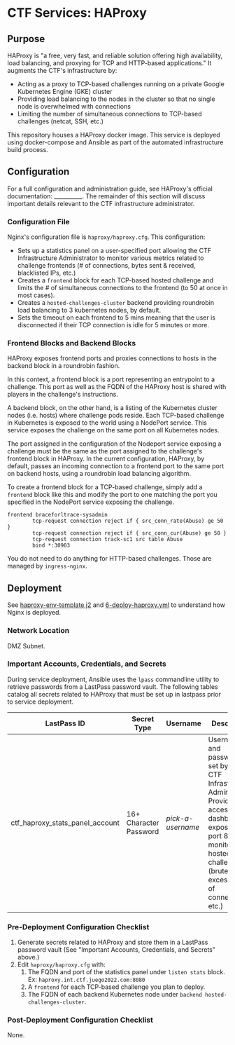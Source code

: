 # CTF Services: HAProxy

## Purpose

HAProxy is "a free, very fast, and reliable solution offering high availability, load balancing, and proxying for TCP and HTTP-based applications." It augments the CTF's infrastructure by:
- Acting as a proxy to TCP-based challenges running on a private Google Kubernetes Engine (GKE) cluster
- Providing load balancing to the nodes in the cluster so that no single node is overwhelmed with connections
- Limiting the number of simultaneous connections to TCP-based challenges (netcat, SSH, etc.) 

This repository houses a HAProxy docker image. This service is deployed using docker-compose and Ansible as part of the automated infrastructure build process. 


## Configuration

For a full configuration and administration guide, see HAProxy's official documentation: __________. The remainder of this section will discuss important details relevant to the CTF infrastructure administrator.

### Configuration File
Nginx's configuration file is `haproxy/haproxy.cfg`. This configuration:
- Sets up a statistics panel on a user-specified port allowing the CTF Infrastructure Administrator to monitor various metrics related to challenge frontends (# of connections, bytes sent & received, blacklisted IPs, etc.) 
- Creates a `frontend` block for each TCP-based hosted challenge and limits the # of simultaneous connections to the frontend (to 50 at once in most cases). 
- Creates a `hosted-challenges-cluster` backend providing roundrobin load balancing to 3 kubernetes nodes, by default.
- Sets the timeout on each frontend to 5 mins meaning that the user is disconnected if their TCP connection is idle for 5 minutes or more.

### Frontend Blocks and Backend Blocks
HAProxy exposes frontend ports and proxies connections to hosts in the backend block in a roundrobin fashion. 

In this context, a frontend block is a port representing an entrypoint to a challenge. This port as well as the FQDN of the HAProxy host is shared with players in the challenge's instructions. 

A backend block, on the other hand, is a listing of the Kubernetes cluster nodes (i.e. hosts) where challenge pods reside. Each TCP-based challenge in Kubernetes is exposed to the world using a NodePort service. This service exposes the challenge on the same port on all Kubernetes nodes.  

The port assigned in the configuration of the Nodeport service exposing a challenge must be the same as the port assigned to the challenge's frontend block in HAProxy. In the current configuration, HAProxy, by default, passes an incoming connection to a frontend port to the same port on backend hosts, using a roundrobin load balancing algorithm.

To create a frontend block for a TCP-based challenge, simply add a `frontend` block like this and modify the port to one matching the port you specified in the NodePort service exposing the challenge.
```
frontend braceforltrace-sysadmin
        tcp-request connection reject if { src_conn_rate(Abuse) ge 50 }
        tcp-request connection reject if { src_conn_cur(Abuse) ge 50 }
        tcp-request connection track-sc1 src table Abuse
        bind *:30903
```

You do not need to do anything for HTTP-based challenges. Those are managed by `ingress-nginx`.


## Deployment

See [haproxy-env-template.j2](../4-Service-Deployment-Stage/templates/haproxy-env-template.j2) and [6-deploy-haproxy.yml](../4-Service-Deployment-Stage/6-deploy-haproxy.yml) to understand how Nginx is deployed. 

### Network Location

DMZ Subnet.

### Important Accounts, Credentials, and Secrets

During service deployment, Ansible uses the `lpass` commandline utility to retrieve passwords from a LastPass password vault. The following tables catalog all secrets related to HAProxy that must be set up in lastpass prior to service deployment.

| LastPass ID                     | Secret Type              | Username            | Description                                                                                              | 
|---------------------------------|--------------------------|---------------------|----------------------------------------------------------------------------------------------------------|
| ctf_haproxy_stats_panel_account | 16+ Character Password                 | *pick-a-username*   | Username and password are set by the CTF Infrastructure Administrator. Provides access to a dashboard exposed on port 8080 for monitoring hosted challenges (bruteforcing, excessive # of connections, etc.) |                                                                                                         |

### Pre-Deployment Configuration Checklist
1. Generate secrets related to HAProxy and store them in a LastPass password vault (See "Important Accounts, Credentials, and Secrets" above.)
2. Edit `haproxy/haproxy.cfg` with:
    1. The FQDN and port of the statistics panel under `listen stats` block. Ex: `haproxy.int.ctf.juego2022.com:8080`
    2. A `frontend` for each TCP-based challenge you plan to deploy.
    3. The FQDN of each backend Kubernetes node under `backend hosted-challenges-cluster`.


### Post-Deployment Configuration Checklist
None.
